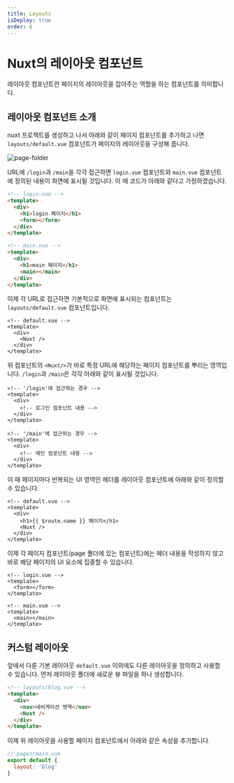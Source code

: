 ```yaml
---
title: Layouts
isDeploy: true
order: 6
---
```


# Nuxt의 레이아웃 컴포넌트

레이아웃 컴포넌트란 페이지의 레이아웃을 잡아주는 역할을 하는 컴포넌트를 의미합니다.

## 레이아웃 컴포넌트 소개

nuxt 프로젝트를 생성하고 나서 아래와 같이 페이지 컴포넌트를 추가하고 나면 `layouts/default.vue` 컴포넌트가 페이지의 레이아웃을 구성해 줍니다.

![page-folder](./images/page-folder.png)

URL에 `/login`과 `/main`을 각각 접근하면 `login.vue` 컴포넌트와 `main.vue` 컴포넌트에 정의된 내용이 화면에 표시될 것입니다. 이 때 코드가 아래와 같다고 가정하겠습니다.

```html
<!-- login.vue -->
<template>
  <div>
    <h1>login 페이지</h1>
    <form></form>
  </div>
</template>
```

```html
<!-- main.vue -->
<template>
  <div>
    <h1>main 페이지</h1>
    <main></main>
  </div>
</template>
```

이제 각 URL로 접근하면 기본적으로 화면에 표시되는 컴포넌트는 `layouts/default.vue` 컴포넌트입니다.

```html{4}
<!-- default.vue -->
<template>
  <div>
    <Nuxt />
  </div>
</template>
```

위 컴포넌트의 `<Nuxt/>`가 바로 특정 URL에 해당하는 페이지 컴포넌트를 뿌리는 영역입니다. `/login`과 `/main`은 각각 아래와 같이 표시될 것입니다.

```html{4}
<!-- '/login'에 접근하는 경우 -->
<template>
  <div>
    <!-- 로그인 컴포넌트 내용 -->
  </div>
</template>
```

```html{4}
<!-- '/main'에 접근하는 경우 -->
<template>
  <div>
    <!-- 메인 컴포넌트 내용 -->
  </div>
</template>
```

이 때 페이지마다 반복되는 UI 영역인 헤더를 레이아웃 컴포넌트에 아래와 같이 정의할 수 있습니다.

```html{4}
<!-- default.vue -->
<template>
  <div>
    <h1>{{ $route.name }} 페이지</h1>
    <Nuxt />
  </div>
</template>
```

이제 각 페이지 컴포넌트(page 폴더에 있는 컴포넌트)에는 헤더 내용을 작성하지 않고 바로 해당 페이지의 UI 요소에 집중할 수 있습니다.

```html{3}
<!-- login.vue -->
<template>
  <form></form>
</template>
```

```html{3}
<!-- main.vue -->
<template>
  <main></main>
</template>
```

## 커스텀 레이아웃

앞에서 다룬 기본 레이아웃 `default.vue` 이외에도 다른 레이아웃을 정의하고 사용할 수 있습니다. 먼저 레이아웃 폴더에 새로운 뷰 파일을 하나 생성합니다.

```html
<!-- layouts/blog.vue -->
<template>
  <div>
    <nav>네비게이션 영역</nav>
    <Nuxt />
  </div>
</template>
```

이제 위 레이아웃을 사용할 페이지 컴포넌트에서 아래와 같은 속성을 추가합니다.

```js
// pages/main.vue
export default {
  layout: 'blog'
}
```

<!-- TODO: 다른 내용 먼저 작성 후 이후에 시간 될 때 작성 -->
<!-- ## 에러 페이지 -->

<!-- ## 싱글 페이지 애플리케이션에서의 레이아웃 컴포넌트 패턴

현재 보고 있는 사이트를 예시로 들어보겠습니다. 현재 사이트에서 좌측 메뉴를 선택하면 아래와 같이 본문의 내용만 변경됩니다.

- URL `/components` 로 접근하거나 좌측 `Components` 메뉴를 선택했을 때 화면

![component-menu](./images/comp.png)

- URL `/components-communication` 로 접근하거나 좌측 `Components Communication` 메뉴를 선택했을 때 화면

![component-commu-menu](./images/comp-commu.png)

여기서 만약 레이아웃 컴포넌트를 쓰지 않는다면 현재 사이트가 싱글 페이지 애플리케이션 구조라고 가정했을 때 아래와 같은 컴포넌트 구조를 갖게 될 것입니다.

```html
<template>
  <div>
    <AppHeader></AppHeader>
    <SideMenu></SideMenu>
    <router-view></router-view>
  </div>
</template>
```

메뉴를 클릭할 때마다 주소가 `/components`, `/components-communication` 로 바뀔 것이고 이에 따라 `router-view` 컴포넌트는 각 본문 내용을 담고 있는 컴포넌트를 표시할 것입니다.

이 때 페이지 레이아웃 컴포넌트를 적용한다면 코드 구조는 아래와 같이 변경됩니다. -->

